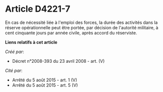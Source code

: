 # Article D4221-7

En cas de nécessité liée à l'emploi des forces, la durée des activités dans la réserve opérationnelle peut être portée, par
décision de l'autorité militaire, à cent cinquante jours par année civile, après accord du réserviste.

**Liens relatifs à cet article**

_Créé par_:

  - Décret n°2008-393 du 23 avril 2008 - art. (V)

_Cité par_:

  - Arrêté du 5 août 2015 - art. 1 (V)
  - Arrêté du 5 août 2015 - art. 5 (V)
